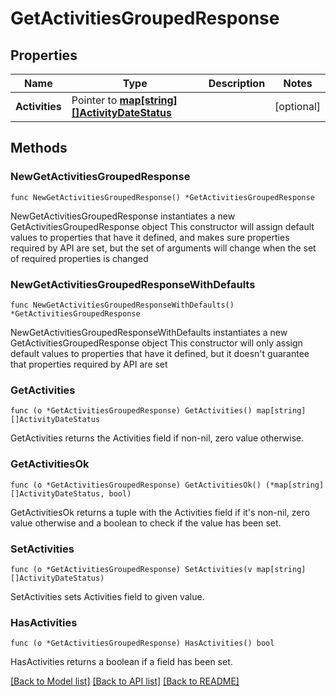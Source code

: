 # GetActivitiesGroupedResponse

## Properties

Name | Type | Description | Notes
------------ | ------------- | ------------- | -------------
**Activities** | Pointer to [**map[string][]ActivityDateStatus**](array.md) |  | [optional] 

## Methods

### NewGetActivitiesGroupedResponse

`func NewGetActivitiesGroupedResponse() *GetActivitiesGroupedResponse`

NewGetActivitiesGroupedResponse instantiates a new GetActivitiesGroupedResponse object
This constructor will assign default values to properties that have it defined,
and makes sure properties required by API are set, but the set of arguments
will change when the set of required properties is changed

### NewGetActivitiesGroupedResponseWithDefaults

`func NewGetActivitiesGroupedResponseWithDefaults() *GetActivitiesGroupedResponse`

NewGetActivitiesGroupedResponseWithDefaults instantiates a new GetActivitiesGroupedResponse object
This constructor will only assign default values to properties that have it defined,
but it doesn't guarantee that properties required by API are set

### GetActivities

`func (o *GetActivitiesGroupedResponse) GetActivities() map[string][]ActivityDateStatus`

GetActivities returns the Activities field if non-nil, zero value otherwise.

### GetActivitiesOk

`func (o *GetActivitiesGroupedResponse) GetActivitiesOk() (*map[string][]ActivityDateStatus, bool)`

GetActivitiesOk returns a tuple with the Activities field if it's non-nil, zero value otherwise
and a boolean to check if the value has been set.

### SetActivities

`func (o *GetActivitiesGroupedResponse) SetActivities(v map[string][]ActivityDateStatus)`

SetActivities sets Activities field to given value.

### HasActivities

`func (o *GetActivitiesGroupedResponse) HasActivities() bool`

HasActivities returns a boolean if a field has been set.


[[Back to Model list]](../README.md#documentation-for-models) [[Back to API list]](../README.md#documentation-for-api-endpoints) [[Back to README]](../README.md)


